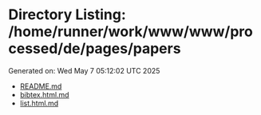 # Directory Listing: /home/runner/work/www/www/processed/de/pages/papers
Generated on: Wed May  7 05:12:02 UTC 2025

- [README.md](README.md)
- [bibtex.html.md](bibtex.html.md)
- [list.html.md](list.html.md)
